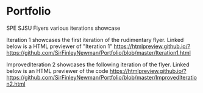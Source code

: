 # Portfolio
SPE SJSU Flyers various iterations showcase 

Iteration 1 showcases the first iteration of the rudimentary flyer.
Linked below is a HTML previewer of "Iteration 1"
https://htmlpreview.github.io/?https://github.com/SirFinleyNewman/Portfolio/blob/master/Iteration1.html

ImprovedIteration 2 showcases the following iteration of the flyer.
Linked below is an HTML previewer of the code
https://htmlpreview.github.io/?https://github.com/SirFinleyNewman/Portfolio/blob/master/ImprovedIteration2.html
